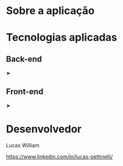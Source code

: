 # Sobre a aplicação
 

# Tecnologias aplicadas
## Back-end
➤ 
## Front-end 
➤ 

# Desenvolvedor
Lucas William

https://www.linkedin.com/in/lucas-pettinelli/
